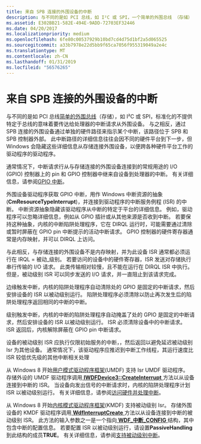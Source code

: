```yaml
---
title: 来自 SPB 连接的外围设备的中断
description: 与不同的是如 PCI 总线，如 I²C 或 SPI，一个简单的外围总线 （存储） 提供了传达给处理器的中断请求从外围设备没有标准化的总线特定方法。
ms.assetid: E302BB21-582E-494E-9ADD-72703EF32446
ms.date: 04/20/2017
ms.localizationpriority: medium
ms.openlocfilehash: 6fe80c00537929b10bd7cd4d75d1bf2a5d065525
ms.sourcegitcommit: a33b7978e22d5bb9f65ca7056f955319049a2e4c
ms.translationtype: MT
ms.contentlocale: zh-CN
ms.lasthandoff: 01/31/2019
ms.locfileid: "56576265"
---
```

# <a name="interrupts-from-spb-connected-peripheral-devices"></a>来自 SPB 连接的外围设备的中断


与不同的是如 PCI 总线[简单的外围总线](https://msdn.microsoft.com/library/windows/hardware/hh450903)（存储），如 I²C 或 SPI，标准化的不提供特定于总线的意味着要传达给处理器的中断请求从外围设备。 与之相反，通过 SPB 连接的外围设备通过单独的硬件路径来指示某个中断，该路径位于 SPB 和 SPB 控制器外部。 此中断路径的详细信息往往会因不同的硬件平台到下一步，但 Windows 会隐藏这些详细信息从存储连接外围设备，以便跨各种硬件平台工作的驱动程序的驱动程序。




通常情况下，中断请求行从与存储连接的外围设备连接到的常规用途的 I/O (GPIO) 控制器上的 pin 和 GPIO 控制器中继来自设备到处理器的中断。 有关详细信息，请参阅[GPIO 中断](https://msdn.microsoft.com/library/windows/hardware/hh406467)。

外围设备驱动程序获取 GPIO 中断，用作 Windows 中断资源的抽象 (**CmResourceTypeInterrupt**)，并连接到驱动程序的中断服务例程 (ISR) 的中断。 中断资源抽象隐藏该驱动程序从中断的特定于平台的详细信息。 例如，驱动程序可以忽略详细信息，例如从 GPIO 插针或从其他来源是否收到中断。 若要保持这种抽象，内核的中断陷阱处理程序，它在 DIRQL 运行时，可能需要通过清除或暂时屏蔽在 GPIO pin 中断提示的活动中断请求。 GPIO 控制器的硬件寄存器通常是内存映射，并可以 DIRQL 上访问。

与此相反，与存储连接的外围设备不是内存映射，并为此设备 ISR 通常都必须运行在 IRQL = 被动\_级别。 若要访问的设备中的硬件寄存器，ISR 发送对存储执行串行传输的 I/O 请求。 此类传输相对较慢，且不能在运行在 DIRQL ISR 中执行。 但是，被动级别 ISR 可以同步发送的 I/O 请求，并一直阻止到该请求完成。

边缘触发中断，内核的陷阱处理程序自动清除处的 GPIO 是固定的中断请求，然后安排设备的 ISR 以被动级别运行。 陷阱处理程序必须清除以防止再次发生后的陷阱处理程序返回相同的中断的中断。

级别触发中断，内核的中断的陷阱处理程序自动掩盖了处的 GPIO 是固定的中断请求，然后安排设备的 ISR 以被动级别运行。 ISR 必须清除设备中的中断请求。 ISR 返回后，内核解除屏蔽在 GPIO pin 中断请求。

设备的被动级别 ISR 应执行仅限初始服务的中断，，然后返回以避免延迟被动级别 Isr 为其他设备。 通常情况下，该驱动程序应推迟到中断工作线程，其运行速度比 ISR 较低优先级的其他中断相关处理

从 Windows 8 开始[用户模式驱动程序框架](https://msdn.microsoft.com/library/windows/hardware/ff560442)(UMDF) 支持 Isr UMDF 驱动程序。 存储外设的 UMDF 驱动程序调用[ **IWDFDevice3::CreateInterrupt** ](https://msdn.microsoft.com/library/windows/hardware/hh451208)方法以从设备连接到中断的 ISR。 当设备向发出信号的中断请求时，内核的陷阱处理程序计划 ISR 以被动级别运行。 有关详细信息，请参阅[访问硬件并处理中断](https://msdn.microsoft.com/library/windows/hardware/hh439560)。

从 Windows 8 开始[内核模式驱动程序框架](https://msdn.microsoft.com/library/windows/hardware/ff544296)(KMDF) 支持被动级别 Isr。 存储外围设备的 KMDF 驱动程序调用[ **WdfInterruptCreate** ](https://msdn.microsoft.com/library/windows/hardware/ff547345)方法以从设备连接到中断的被动级别 ISR。 此方法的输入参数之一是一个指向[ **WDF\_中断\_CONFIG** ](https://msdn.microsoft.com/library/windows/hardware/ff552347)结构，其中包含中断的配置信息。 若要配置 ISR 以被动级别运行，请设置**PassiveHandling**到此结构的成员**TRUE**。 有关详细信息，请参阅[支持被动级别中断](https://msdn.microsoft.com/library/windows/hardware/hh451035)。

 

 




